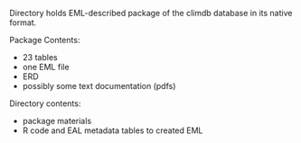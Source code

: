 Directory holds EML-described package of the climdb database in its native format. 

Package Contents:
- 23 tables
- one EML file 
- ERD
- possibly some text documentation (pdfs)


Directory contents:
- package materials 
- R code and EAL metadata tables to created EML 
